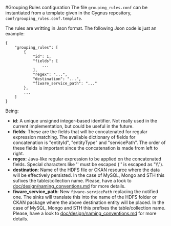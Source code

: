 #<a name="top"></a>Grouping Rules configuration
The file `grouping_rules.conf` can be instantiated from a template given in the Cygnus repository, `conf/grouping_rules.conf.template`. 

The rules are writting in Json format. The following Json code is just an example:

```
{
    "grouping_rules": [
        {
            "id": 1,
            "fields": [
                ...
            ],
            "regex": "...",
            "destination": "...",
            "fiware_service_path": "..."
        },
        ...
    ]
}
```

Being:

* <b>id</b>: A unique unsigned integer-based identifier. Not really used in the current implementation, but could be useful in the future.
* <b>fields</b>: These are the fields that will be concatenated for regular expression matching. The available dictionary of fields for concatenation is "entityId", "entityType" and "servicePath". The order of these fields is important since the concatenation is made from left to right.
* <b>regex</b>: Java-like regular expression to be applied on the concatenated fields. Special characters like '\' must be escaped ('\' is escaped as "\\\\").
* <b>destination</b>: Name of the HDFS file or CKAN resource where the data will be effectively persisted. In the case of MySQL, Mongo and STH this sufixes the table/collection name. Please, have a look to [doc/design/naming_conventions.md](doc/design/naming_conventions.md) for more details.
* <b>fiware\_service\_path</b>: New `fiware-servicePath` replacing the notified one. The sinks will translate this into the name of the HDFS folder or CKAN package where the above destination entity will be placed. In the case of MySQL, Mongo and STH this prefixes the table/collection name. Please, have a look to [doc/design/naming_conventions.md](doc/design/naming_conventions.md) for more details.

